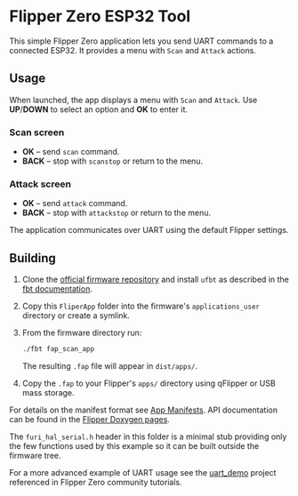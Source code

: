 # Flipper Zero ESP32 Tool

This simple Flipper Zero application lets you send UART commands to a connected ESP32. It provides a menu with `Scan` and `Attack` actions.

## Usage

When launched, the app displays a menu with `Scan` and `Attack`. Use **UP**/**DOWN** to select an option and **OK** to enter it.

### Scan screen

* **OK** – send `scan` command.
* **BACK** – stop with `scanstop` or return to the menu.

### Attack screen

* **OK** – send `attack` command.
* **BACK** – stop with `attackstop` or return to the menu.

The application communicates over UART using the default Flipper settings.

## Building

1. Clone the [official firmware repository](https://github.com/flipperdevices/flipperzero-firmware) and install `ufbt` as described in the [fbt documentation](https://github.com/flipperdevices/flipperzero-firmware/blob/dev/documentation/fbt.md).
2. Copy this `FliperApp` folder into the firmware's `applications_user` directory or create a symlink.
3. From the firmware directory run:

   ```bash
   ./fbt fap_scan_app
   ```

   The resulting `.fap` file will appear in `dist/apps/`.
4. Copy the `.fap` to your Flipper's `apps/` directory using qFlipper or USB mass storage.

For details on the manifest format see [App Manifests](https://github.com/flipperdevices/flipperzero-firmware/blob/dev/documentation/AppManifests.md). API documentation can be found in the [Flipper Doxygen pages](https://developer.flipper.net/flipperzero/doxygen/).

The `furi_hal_serial.h` header in this folder is a minimal stub providing only
the few functions used by this example so it can be built outside the firmware
tree.

For a more advanced example of UART usage see the
[uart_demo](https://github.com/jamisonderek/flipper-zero-tutorials/tree/main/gpio/uart_demo)
project referenced in Flipper Zero community tutorials.
